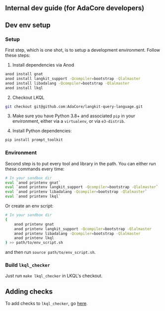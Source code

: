 Internal dev guide (for AdaCore developers)
-------------------------------------------

## Dev env setup

### Setup

First step, which is one shot, is to setup a development environment. Follow
these steps:

1. Install dependencies via Anod

```sh
anod install gnat
anod install langkit_support -Qcompiler=bootstrap -Qlalmaster
anod install libadalang -Qcompiler=bootstrap -Qlalmaster
anod install lkql
```

2. Checkout LKQL

```sh
git checkout git@github.com:AdaCore/langkit-query-language.git
```

3. Make sure you have Python 3.8+ and associated `pip` in your environment,
   either via a `virtualenv`, or via `e3-distrib`.

4. Install Python dependencies:

```sh
pip install prompt_toolkit
```

### Environment

Second step is to put every tool and library in the path. You can either run
these commands every time:

```sh
# In your sandbox dir
eval `anod printenv gnat`
eval `anod printenv langkit_support -Qcompiler=bootstrap -Qlalmaster`
eval `anod printenv libadalang -Qcompiler=bootstrap -Qlalmaster`
eval `anod printenv lkql`
```

Or create an env script:

```sh
# In your sandbox dir
(
    anod printenv gnat
    anod printenv langkit_support -Qcompiler=bootstrap -Qlalmaster
    anod printenv libadalang -Qcompiler=bootstrap -Qlalmaster
    anod printenv lkql
) >> path/to/env_script.sh
```

and then run `source path/to/env_script.sh`.

### Build `lkql_checker`

Just run `make lkql_checker` in LKQL's checkout.

## Adding checks

To add checks to `lkql_checker`, go [here](lkql_checker/).

